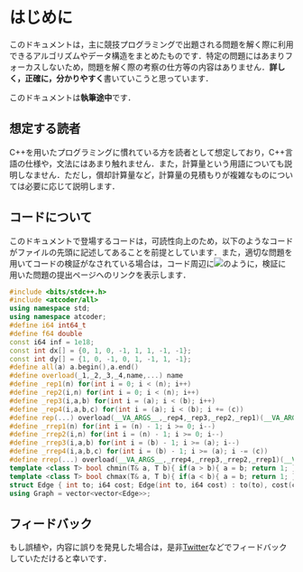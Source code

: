 # はじめに
このドキュメントは，主に競技プログラミングで出題される問題を解く際に利用できるアルゴリズムやデータ構造をまとめたものです．特定の問題にはあまりフォーカスしないため，問題を解く際の考察の仕方等の内容はありません．**詳しく，正確に，分かりやすく**書いていこうと思っています．

このドキュメントは**執筆途中**です．

## 想定する読者
C++を用いたプログラミングに慣れている方を読者として想定しており，C++言語の仕様や，文法にはあまり触れません．また，計算量という用語についても説明しなません．ただし，償却計算量など，計算量の見積もりが複雑なものについては必要に応じて説明します．

## コードについて
このドキュメントで登場するコードは，可読性向上のため，以下のようなコードがファイルの先頭に記述してあることを前提としています．また，適切な問題を用いてコードの検証がなされている場合は，コード周辺に[![](https://img.shields.io/badge/verify-passing-brightgreen)]()のように，検証に用いた問題の提出ページへのリンクを表示します．
```cpp
#include <bits/stdc++.h>
#include <atcoder/all>
using namespace std;
using namespace atcoder;
#define i64 int64_t
#define f64 double
const i64 inf = 1e18;
const int dx[] = {0, 1, 0, -1, 1, 1, -1, -1};
const int dy[] = {1, 0, -1, 0, 1, -1, 1, -1};
#define all(a) a.begin(),a.end()
#define overload(_1,_2,_3,_4,name,...) name
#define _rep1(n) for(int i = 0; i < (n); i++)
#define _rep2(i,n) for(int i = 0; i < (n); i++)
#define _rep3(i,a,b) for(int i = (a); i < (b); i++)
#define _rep4(i,a,b,c) for(int i = (a); i < (b); i += (c))
#define rep(...) overload(__VA_ARGS__,_rep4,_rep3,_rep2,_rep1)(__VA_ARGS__)
#define _rrep1(n) for(int i = (n) - 1; i >= 0; i--)
#define _rrep2(i,n) for(int i = (n) - 1; i >= 0; i--)
#define _rrep3(i,a,b) for(int i = (b) - 1; i >= (a); i--)
#define _rrep4(i,a,b,c) for(int i = (b) - 1; i >= (a); i -= (c))
#define rrep(...) overload(__VA_ARGS__,_rrep4,_rrep3,_rrep2,_rrep1)(__VA_ARGS__)
template <class T> bool chmin(T& a, T b){ if(a > b){ a = b; return 1; } return 0; }
template <class T> bool chmax(T& a, T b){ if(a < b){ a = b; return 1; } return 0; }
struct Edge { int to; i64 cost; Edge(int to, i64 cost) : to(to), cost(cost) {} };
using Graph = vector<vector<Edge>>;
```

## フィードバック
もし誤植や，内容に誤りを発見した場合は，是非[Twitter](https://twitter.com/__take4)などでフィードバックしていただけると幸いです．